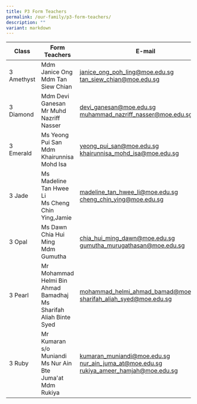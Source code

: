 ```yaml
---
title: P3 Form Teachers
permalink: /our-family/p3-form-teachers/
description: ""
variant: markdown
---
```

| Class | Form Teachers | E-mail |
| -------- | -------- | -------- |
| 3 Amethyst | Mdm Janice Ong<br>Mdm Tan Siew Chian | janice_ong_poh_ling@moe.edu.sg<br>tan_siew_chian@moe.edu.sg |
| 3 Diamond | Mdm Devi Ganesan<br>Mr Muhd Nazriff Nasser | devi_ganesan@moe.edu.sg<br>muhammad_nazriff_nasser@moe.edu.sg |
| 3 Emerald | Ms Yeong Pui San<br>Mdm Khairunnisa Mohd Isa | yeong_pui_san@moe.edu.sg<br>khairunnisa_mohd_isa@moe.edu.sg |
| 3 Jade | Ms Madeline Tan Hwee Li<br>Ms Cheng Chin Ying,Jamie | madeline_tan_hwee_li@moe.edu.sg<br>cheng_chin_ying@moe.edu.sg |
| 3 Opal | Ms Dawn Chia Hui Ming<br>Mdm Gumutha | chia_hui_ming_dawn@moe.edu.sg<br>gumutha_murugathasan@moe.edu.sg |
| 3 Pearl | Mr Mohammad Helmi Bin Ahmad Bamadhaj<br>Ms Sharifah Aliah Binte Syed | mohammad_helmi_ahmad_bamad@moe.edu.sg<br>sharifah_aliah_syed@moe.edu.sg |
| 3 Ruby | Mr Kumaran s/o Muniandi<br>Ms Nur Ain Bte Juma'at<br>Mdm Rukiya | kumaran_muniandi@moe.edu.sg<br>nur_ain_juma_at@moe.edu.sg<br>rukiya_ameer_hamjah@moe.edu.sg |